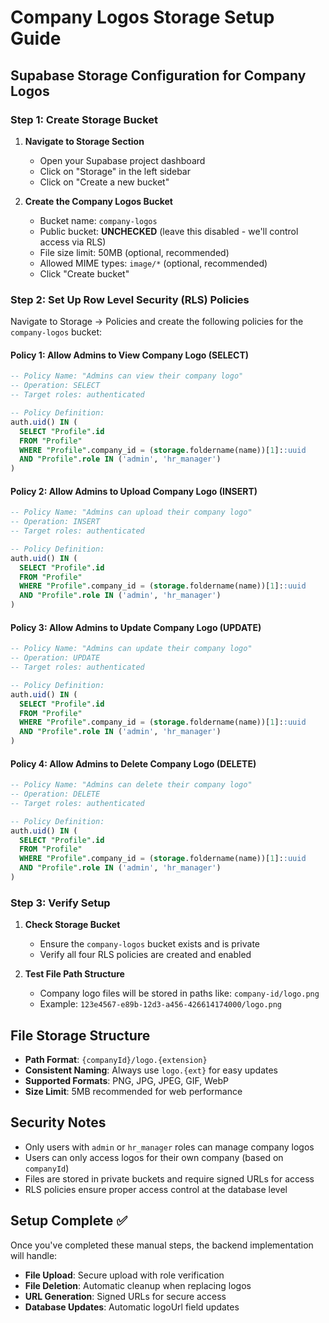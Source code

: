 # Company Logos Storage Setup Guide

## Supabase Storage Configuration for Company Logos

### Step 1: Create Storage Bucket

1. **Navigate to Storage Section**
   - Open your Supabase project dashboard
   - Click on "Storage" in the left sidebar
   - Click on "Create a new bucket"

2. **Create the Company Logos Bucket**
   - Bucket name: `company-logos`
   - Public bucket: **UNCHECKED** (leave this disabled - we'll control access via RLS)
   - File size limit: 50MB (optional, recommended)
   - Allowed MIME types: `image/*` (optional, recommended)
   - Click "Create bucket"

### Step 2: Set Up Row Level Security (RLS) Policies

Navigate to Storage → Policies and create the following policies for the `company-logos` bucket:

#### Policy 1: Allow Admins to View Company Logo (SELECT)
```sql
-- Policy Name: "Admins can view their company logo"
-- Operation: SELECT
-- Target roles: authenticated

-- Policy Definition:
auth.uid() IN (
  SELECT "Profile".id 
  FROM "Profile" 
  WHERE "Profile".company_id = (storage.foldername(name))[1]::uuid 
  AND "Profile".role IN ('admin', 'hr_manager')
)
```

#### Policy 2: Allow Admins to Upload Company Logo (INSERT)
```sql
-- Policy Name: "Admins can upload their company logo"
-- Operation: INSERT
-- Target roles: authenticated

-- Policy Definition:
auth.uid() IN (
  SELECT "Profile".id 
  FROM "Profile" 
  WHERE "Profile".company_id = (storage.foldername(name))[1]::uuid 
  AND "Profile".role IN ('admin', 'hr_manager')
)
```

#### Policy 3: Allow Admins to Update Company Logo (UPDATE)
```sql
-- Policy Name: "Admins can update their company logo"
-- Operation: UPDATE
-- Target roles: authenticated

-- Policy Definition:
auth.uid() IN (
  SELECT "Profile".id 
  FROM "Profile" 
  WHERE "Profile".company_id = (storage.foldername(name))[1]::uuid 
  AND "Profile".role IN ('admin', 'hr_manager')
)
```

#### Policy 4: Allow Admins to Delete Company Logo (DELETE)
```sql
-- Policy Name: "Admins can delete their company logo"
-- Operation: DELETE
-- Target roles: authenticated

-- Policy Definition:
auth.uid() IN (
  SELECT "Profile".id 
  FROM "Profile" 
  WHERE "Profile".company_id = (storage.foldername(name))[1]::uuid 
  AND "Profile".role IN ('admin', 'hr_manager')
)
```

### Step 3: Verify Setup

1. **Check Storage Bucket**
   - Ensure the `company-logos` bucket exists and is private
   - Verify all four RLS policies are created and enabled

2. **Test File Path Structure**
   - Company logo files will be stored in paths like: `company-id/logo.png`
   - Example: `123e4567-e89b-12d3-a456-426614174000/logo.png`

## File Storage Structure

- **Path Format**: `{companyId}/logo.{extension}`
- **Consistent Naming**: Always use `logo.{ext}` for easy updates
- **Supported Formats**: PNG, JPG, JPEG, GIF, WebP
- **Size Limit**: 5MB recommended for web performance

## Security Notes

- Only users with `admin` or `hr_manager` roles can manage company logos
- Users can only access logos for their own company (based on `companyId`)
- Files are stored in private buckets and require signed URLs for access
- RLS policies ensure proper access control at the database level

## Setup Complete ✅

Once you've completed these manual steps, the backend implementation will handle:
- **File Upload**: Secure upload with role verification
- **File Deletion**: Automatic cleanup when replacing logos
- **URL Generation**: Signed URLs for secure access
- **Database Updates**: Automatic logoUrl field updates
